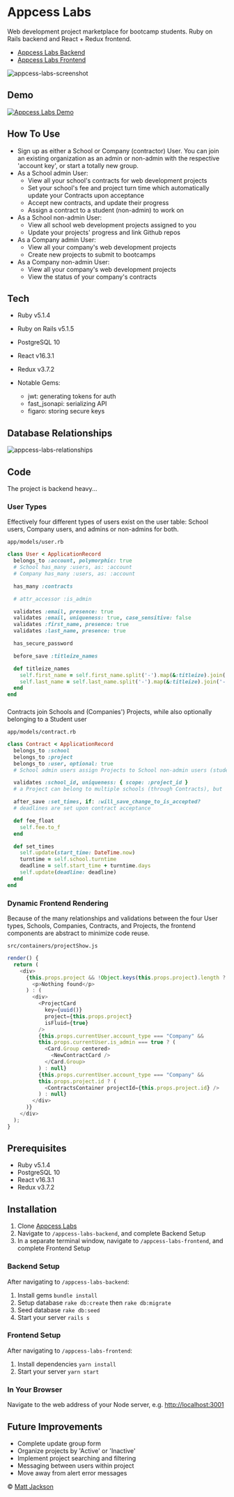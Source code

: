 # Appcess Labs

Web development project marketplace for bootcamp students. Ruby on Rails backend and React + Redux frontend.

* [Appcess Labs Backend](https://github.com/matjack9/appcess-labs-backend)
* [Appcess Labs Frontend](https://github.com/matjack9/appcess-labs-frontend)

![appcess-labs-screenshot](https://github.com/matjack9/appcess-labs/blob/master/appcess-labs-screenshot.png)

## Demo

[![Appcess Labs Demo](http://img.youtube.com/vi/YOUTUBE_VIDEO_ID_HERE/0.jpg)](http://www.youtube.com/watch?v=YOUTUBE_VIDEO_ID_HERE)

## How To Use

* Sign up as either a School or Company (contractor) User. You can join an existing organization as an admin or non-admin with the respective 'account key', or start a totally new group.
* As a School admin User:
  * View all your school's contracts for web development projects
  * Set your school's fee and project turn time which automatically update your Contracts upon acceptance
  * Accept new contracts, and update their progress
  * Assign a contract to a student (non-admin) to work on
* As a School non-admin User:
  * View all school web development projects assigned to you
  * Update your projects' progress and link Github repos
* As a Company admin User:
  * View all your company's web development projects
  * Create new projects to submit to bootcamps
* As a Company non-admin User:
  * View all your company's web development projects
  * View the status of your company's contracts

## Tech

* Ruby v5.1.4
* Ruby on Rails v5.1.5
* PostgreSQL 10
* React v16.3.1
* Redux v3.7.2
* Notable Gems:

  * jwt: generating tokens for auth
  * fast_jsonapi: serializing API
  * figaro: storing secure keys

## Database Relationships

![appcess-labs-relationships](https://github.com/matjack9/appcess-labs/blob/master/appcess-labs-relationships.png)

## Code

The project is backend heavy...

### User Types

Effectively four different types of users exist on the user table: School users, Company users, and admins or non-admins for both.

`app/models/user.rb`

```Ruby
class User < ApplicationRecord
  belongs_to :account, polymorphic: true
  # School has_many :users, as: :account
  # Company has_many :users, as: :account

  has_many :contracts

  # attr_accessor :is_admin

  validates :email, presence: true
  validates :email, uniqueness: true, case_sensitive: false
  validates :first_name, presence: true
  validates :last_name, presence: true

  has_secure_password

  before_save :titleize_names

  def titleize_names
    self.first_name = self.first_name.split('-').map(&:titleize).join('-')
    self.last_name = self.last_name.split('-').map(&:titleize).join('-')
  end
end
```

###

Contracts join Schools and (Companies') Projects, while also optionally belonging to a Student user

`app/models/contract.rb`

```Ruby
class Contract < ApplicationRecord
  belongs_to :school
  belongs_to :project
  belongs_to :user, optional: true
  # School admin users assign Projects to School non-admin users (students) to work on after Contract acceptance

  validates :school_id, uniqueness: { scope: :project_id }
  # a Project can belong to multiple schools (through Contracts), but

  after_save :set_times, if: :will_save_change_to_is_accepted?
  # deadlines are set upon contract acceptance

  def fee_float
    self.fee.to_f
  end

  def set_times
    self.update(start_time: DateTime.now)
    turntime = self.school.turntime
    deadline = self.start_time + turntime.days
    self.update(deadline: deadline)
  end
end
```

### Dynamic Frontend Rendering

Because of the many relationships and validations between the four User types, Schools, Companies, Contracts, and Projects, the frontend components are abstract to minimize code reuse.

`src/containers/projectShow.js`

```JavaScript
render() {
  return (
    <div>
      {this.props.project && !Object.keys(this.props.project).length ? (
        <p>Nothing found</p>
      ) : (
        <div>
          <ProjectCard
            key={uuid()}
            project={this.props.project}
            isFluid={true}
          />
          {this.props.currentUser.account_type === "Company" &&
          this.props.currentUser.is_admin === true ? (
            <Card.Group centered>
              <NewContractCard />
            </Card.Group>
          ) : null}
          {this.props.currentUser.account_type === "Company" &&
          this.props.project.id ? (
            <ContractsContainer projectId={this.props.project.id} />
          ) : null}
        </div>
      )}
    </div>
  );
}
```

## Prerequisites

* Ruby v5.1.4
* PostgreSQL 10
* React v16.3.1
* Redux v3.7.2

## Installation

1.  Clone [Appcess Labs](https://github.com/matjack9/appcess-labs)
2.  Navigate to `/appcess-labs-backend`, and complete Backend Setup
3.  In a separate terminal window, navigate to `/appcess-labs-frontend`, and complete Frontend Setup

### Backend Setup

After navigating to `/appcess-labs-backend`:

1.  Install gems `bundle install`
2.  Setup database `rake db:create` then `rake db:migrate`
3.  Seed database `rake db:seed`
4.  Start your server `rails s`

### Frontend Setup

After navigating to `/appcess-labs-frontend`:

1.  Install dependencies `yarn install`
2.  Start your server `yarn start`

### In Your Browser

Navigate to the web address of your Node server, e.g. [http://localhost:3001](http://localhost:3001)

## Future Improvements

* Complete update group form
* Organize projects by 'Active' or 'Inactive'
* Implement project searching and filtering
* Messaging between users within project
* Move away from alert error messages

© [Matt Jackson](https://www.linkedin.com/in/matjack/)
